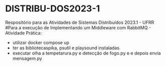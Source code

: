 # DISTRIBU-DOS2023-1
Respositório para as Atividades de Sistemas Distribuídos 2023.1 - UFRR
#Para a execução de Implementando um Middleware com RabbitMQ - Atividade Prática: 
* utilizar docker compose up
* ter as bibliotecaspika, psutil e playsound instaladas
* executar olha a tempetarura.py  e detecção de fogo.py e e depois envia mensagem.py
